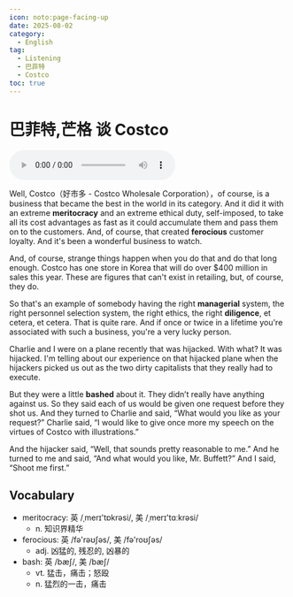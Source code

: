 ```yaml
---
icon: noto:page-facing-up
date: 2025-08-02
category:
  - English
tag:
  - Listening
  - 巴菲特
  - Costco
toc: true
---
```


# 巴菲特,芒格 谈 Costco

<audio controls>
  <source src="/audio/listening/01/costco_20250722.mp3" type="audio/mpeg">
  check your browser for video.
</audio>

Well, Costco（好市多 - Costco Wholesale Corporation），of course, is a business that became the best in the world in its category.
And it did it with an extreme **meritocracy** and an extreme ethical duty, self-imposed, to take all its cost advantages as fast as it could accumulate them and pass them on to the customers.
And, of course, that created **ferocious** customer loyalty.
And it's been a wonderful business to watch.

And, of course, strange things happen when you do that and do that long enough. Costco has one store in Korea that will do over $400 million in sales this year. These are figures that can't exist in retailing, but, of course, they do.

So that's an example of somebody having the right **managerial** system, the right personnel selection system, the right ethics, the right **diligence**, et cetera, et cetera. That is quite rare. And if once or twice in a lifetime you're associated with such a business, you're a very lucky person.

Charlie and I were on a plane recently that was hijacked. With what? It was hijacked. I'm telling about our experience on that hijacked plane when the hijackers picked us out as the two dirty capitalists that they really had to execute.

But they were a little **bashed** about it. They didn’t really have anything against us. So they said each of us would be given one request before they shot us. And they turned to Charlie and said, “What would you like as your request?” Charlie said, “I would like to give once more my speech on the virtues of Costco with illustrations.”

And the hijacker said, “Well, that sounds pretty reasonable to me.”
And he turned to me and said, “And what would you like, Mr. Buffett?”
And I said, “Shoot me first.”

## Vocabulary

- meritocracy: 英 /ˌmerɪ'tɒkrəsi/, 美 /ˌmerɪ'tɑːkrəsi/
  - n. 知识界精华
- ferocious: 英 /fə'rəʊʃəs/, 美 /fə'roʊʃəs/
  - adj. 凶猛的, 残忍的, 凶暴的
- bash: 英 /bæʃ/, 美 /bæʃ/
  - vt. 猛击，痛击；怒殴
  - n. 猛烈的一击，痛击
